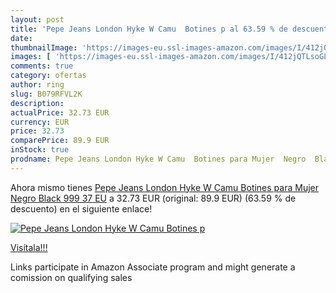 ```yaml
---
layout: post
title: 'Pepe Jeans London Hyke W Camu  Botines p al 63.59 % de descuento'
date: 
thumbnailImage: 'https://images-eu.ssl-images-amazon.com/images/I/412jQTLsoGL._SL200_.jpg'
images: [ 'https://images-eu.ssl-images-amazon.com/images/I/412jQTLsoGL._SL200_.jpg' ]
comments: true
category: ofertas
author: ring
slug: B079RFVL2K
description:
actualPrice: 32.73 EUR
currency: EUR
price: 32.73
comparePrice: 89.9 EUR
inStock: true
prodname: Pepe Jeans London Hyke W Camu  Botines para Mujer  Negro  Black 999   37 EU
---
```


Ahora mismo tienes [Pepe Jeans London Hyke W Camu  Botines para Mujer  Negro  Black 999   37 EU](https://www.amazon.es/dp/B079RFVL2K/?tag=tolees-21) a 32.73 EUR (original: 89.9 EUR) (63.59 %  de descuento) en el siguiente enlace!

[![Pepe Jeans London Hyke W Camu  Botines p](https://images-eu.ssl-images-amazon.com/images/I/412jQTLsoGL._SL200_.jpg)](https://www.amazon.es/dp/B079RFVL2K/?tag=tolees-21)

[Visítala!!!](https://www.amazon.es/dp/B079RFVL2K/?tag=tolees-21)

Links participate in Amazon Associate program and might generate a comission on qualifying sales
